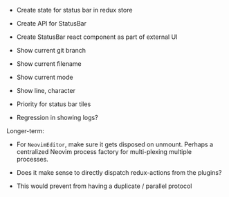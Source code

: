 
- Create state for status bar in redux store
- Create API for StatusBar
- Create StatusBar react component as part of external UI
- Show current git branch
- Show current filename
- Show current mode
- Show line, character

- Priority for status bar tiles
- Regression in showing logs?

Longer-term:
- For `NeovimEditor`, make sure it gets disposed on unmount. Perhaps a centralized Neovim process factory for multi-plexing multiple processes.


- Does it make sense to directly dispatch redux-actions from the plugins? 
- This would prevent from having a duplicate / parallel protocol
